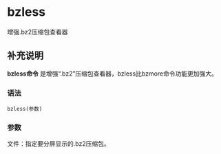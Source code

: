 bzless
===

增强.bz2压缩包查看器

## 补充说明

**bzless命令** 是增强“.bz2”压缩包查看器，bzless比bzmore命令功能更加强大。

###  语法

```shell
bzless(参数)
```

###  参数

文件：指定要分屏显示的.bz2压缩包。


<!-- Linux命令行搜索引擎：https://jaywcjlove.github.io/linux-command/ -->